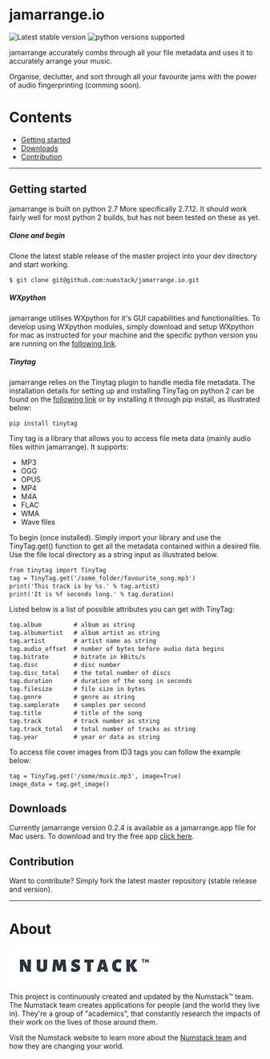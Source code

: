 # jamarrange.io
![Latest stable version](https://img.shields.io/badge/stable%20version-0.2.4-blue.svg) ![python versions supported](https://img.shields.io/badge/python-2.7-brightgreen.svg)

jamarrange accurately combs through all your file metadata and uses it to accurately arrange your music.

Organise, declutter, and sort through all your favourite jams with the power of audio fingerprinting (comming soon).

# Contents

- [Getting started](#getting-started)
- [Downloads](#downloads)
- [Contribution](#contribution)

---
## Getting started
jamarrange is built on python 2.7 More specifically 2.7.12. It should work fairly well for most python 2 builds, but has not been tested on these as yet.

##### Clone and begin
Clone the latest stable release of the master project into your dev directory and start working.

```
$ git clone git@github.com:numstack/jamarrange.io.git
```

##### WXpython
jamarrange utilises WXpython for it's GUI capabilities and functionalities. To develop using WXpython modules, simply download and setup WXpython for mac as instructed for your machine and the specific python version you are running on the [following link](https://www.wxpython.org/download.php).

##### Tinytag
jamarrange relies on the Tinytag plugin to handle media file metadata. The installation details for setting up and installing TinyTag on python 2 can be found on the [following link](https://pypi.python.org/pypi/tinytag/) or by installing it through pip install, as illustrated below:

```
pip install tinytag
```

Tiny tag is a library that allows you to access file meta data (mainly audio files within jamarrange). It supports:
- MP3
- OGG
- OPUS
- MP4
- M4A
- FLAC
- WMA
- Wave files

To begin (once installed). Simply import your library and use the TinyTag.get() function to get all the metadata contained within a desired file. Use the file local directory as a string input as illustrated below.

```
from tinytag import TinyTag
tag = TinyTag.get('/some_folder/favourite_song.mp3')
print('This track is by %s.' % tag.artist)
print('It is %f seconds long.' % tag.duration)
```

Listed below is a list of possible attributes you can get with TinyTag:

```
tag.album         # album as string
tag.albumartist   # album artist as string
tag.artist        # artist name as string
tag.audio_offset  # number of bytes before audio data begins
tag.bitrate       # bitrate in kBits/s
tag.disc          # disc number
tag.disc_total    # the total number of discs
tag.duration      # duration of the song in seconds
tag.filesize      # file size in bytes
tag.genre         # genre as string
tag.samplerate    # samples per second
tag.title         # title of the song
tag.track         # track number as string
tag.track_total   # total number of tracks as string
tag.year          # year or data as string

```

To access file cover images from ID3 tags you can follow the example below:

```
tag = TinyTag.get('/some/music.mp3', image=True)
image_data = tag.get_image()
```

## Downloads
Currently jamarrange version 0.2.4 is available as a jamarrange.app file for Mac users. To download and try the free app [click here](http://www.numstack.co.za/demos/jamarrange/jamarrange.app.zip).

## Contribution
Want to contribute? Simply fork the latest master repository (stable release and version).

---
# About
![Numstack™ logo](assets/numstack_logo.png)

This project is continuously created and updated by the Numstack™ team.
The Numstack team creates applications for people (and the world they live in). They're a group of "academics", that constantly research the impacts of their work on the lives of those around them.

Visit the Numstack website to learn more about the [Numstack team](http://www.numstack.co.za/) and how they are changing your world.
